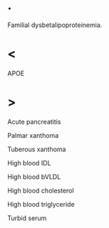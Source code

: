 # .

Familial dysbetalipoproteinemia.

# <

APOE

# >

Acute pancreatitis

Palmar xanthoma

Tuberous xanthoma

High blood IDL

High blood bVLDL

High blood cholesterol

High blood triglyceride

Turbid serum
